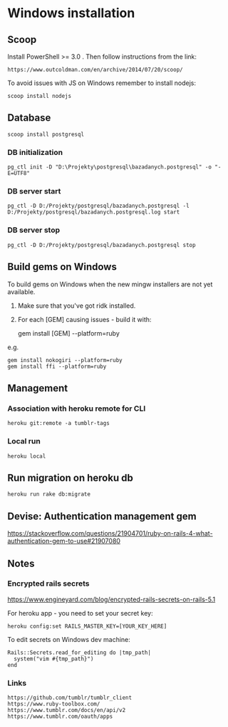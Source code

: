 # Windows installation

## Scoop

Install PowerShell >= 3.0 . Then follow instructions from the link:

    https://www.outcoldman.com/en/archive/2014/07/20/scoop/

To avoid issues with JS on Windows remember to install nodejs:

    scoop install nodejs

## Database

    scoop install postgresql

### DB initialization

    pg_ctl init -D "D:\Projekty\postgresql\bazadanych.postgresql" -o "-E=UTF8"

### DB server start

    pg_ctl -D D:/Projekty/postgresql/bazadanych.postgresql -l D:/Projekty/postgresql/bazadanych.postgresql.log start

### DB server stop

    pg_ctl -D D:/Projekty/postgresql/bazadanych.postgresql stop

## Build gems on Windows

To build gems on Windows when the new mingw installers are not yet available.

1. Make sure that you've got ridk installed.
1. For each [GEM] causing issues - build it with:

    gem install [GEM] --platform=ruby

e.g.

    gem install nokogiri --platform=ruby
    gem install ffi --platform=ruby

## Management

### Association with heroku remote for CLI

    heroku git:remote -a tumblr-tags

### Local run

    heroku local

## Run migration on heroku db

    heroku run rake db:migrate

## Devise: Authentication management gem

https://stackoverflow.com/questions/21904701/ruby-on-rails-4-what-authentication-gem-to-use#21907080

## Notes

### Encrypted rails secrets

https://www.engineyard.com/blog/encrypted-rails-secrets-on-rails-5.1

For heroku app - you need to set your secret key:

    heroku config:set RAILS_MASTER_KEY=[YOUR_KEY_HERE]

To edit secrets on Windows dev machine:

    Rails::Secrets.read_for_editing do |tmp_path|
      system("vim #{tmp_path}")
    end

### Links

    https://github.com/tumblr/tumblr_client
    https://www.ruby-toolbox.com/
    https://www.tumblr.com/docs/en/api/v2
    https://www.tumblr.com/oauth/apps
